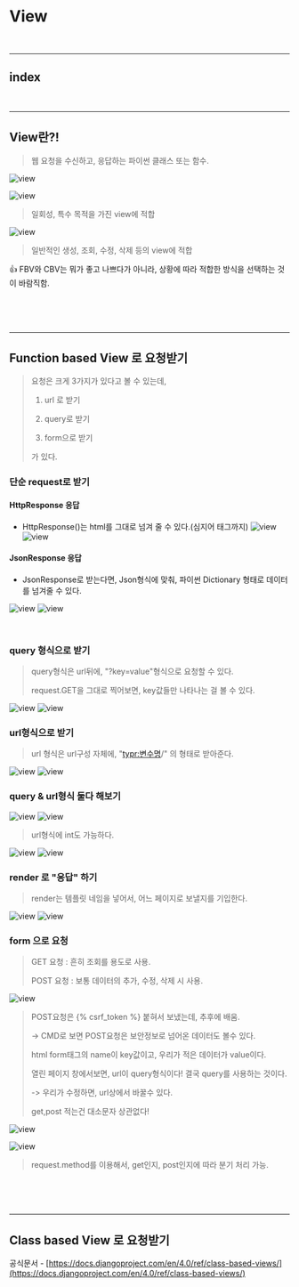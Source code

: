 # View

<br>

---

## index



<br>

---

## View란?!

> 웹 요청을 수신하고, 응답하는 파이썬 클래스 또는 함수.

![view](/Image/Django/v1.PNG)

![view](/Image/Django/v2.PNG)

> 일회성, 특수 목적을 가진 view에 적합

![view](/Image/Django/v3.PNG)

> 일반적인 생성, 조회, 수정, 삭제 등의 view에 적합

👍 FBV와 CBV는 뭐가 좋고 나쁘다가 아니라, 상황에 따라 적합한 방식을 선택하는 것이 바람직함.

<br>
<br>
<br>
 
---

## Function based View 로 요청받기

> 요청은 크게 3가지가 있다고 볼 수 있는데,
> 
> 1. url 로 받기
> 
> 2. query로 받기
> 
> 3. form으로 받기
> 
> 가 있다.


### 단순 request로 받기

#### HttpResponse 응답

* HttpResponse()는 html를 그대로 넘겨 줄 수 있다.(심지어 태그까지)
![view](/Image/Django/v4.PNG)
![view](/Image/Django/v5.PNG)

#### JsonResponse 응답

* JsonResponse로 받는다면, Json형식에 맞춰, 파이썬 Dictionary 형태로 데이터를 넘겨줄 수 있다.

![view](/Image/Django/v6.PNG)
![view](/Image/Django/v7.PNG)

<br>


###  query 형식으로 받기
> query형식은 url뒤에, "?key=value"형식으로 요청할 수 있다.
> 
> request.GET을 그대로 찍어보면, key값들만 나타나는 걸 볼 수 있다.

![view](/Image/Django/v8.PNG)
![view](/Image/Django/v9.PNG)


### url형식으로 받기

> url 형식은 url구성 자체에, "<typr:변수명>/" 의 형태로 받아준다.


![view](/Image/Django/v10.PNG)
![view](/Image/Django/v11.PNG)


### query & url형식 둘다 해보기

![view](/Image/Django/v12.PNG)
![view](/Image/Django/v13.PNG)

> url형식에 int도 가능하다.

![view](/Image/Django/v14.PNG)
![view](/Image/Django/v15.PNG)


### render 로 "응답" 하기

> render는 템플릿 네임을 넣어서, 어느 페이지로 보낼지를 기입한다.

![view](/Image/Django/v16.PNG)
![view](/Image/Django/v17.PNG)


### form 으로 요청

>GET 요청 : 흔히 조회를 용도로 사용.
>
>POST 요청 : 보통 데이터의 추가, 수정, 삭제 시 사용.


![view](/Image/Django/v18.PNG)

> POST요청은 {% csrf_token %} 붙혀서 보냈는데, 추후에 배움.
> 
> -> CMD로 보면 POST요청은 보안정보로 넘어온 데이터도 볼수 있다.
> 
> html form태그의 name이 key값이고, 우리가 적은 데이터가 value이다.
> 
> 열린 페이지 창에서보면, url이 query형식이다! 결국 query를 사용하는 것이다.
> 
> -> 우리가 수정하면, url상에서 바꿀수 있다.
> 
> get,post 적는건 대소문자 상관없다!

![view](/Image/Django/v19.PNG)

![view](/Image/Django/v20.PNG)

> request.method를 이용해서, get인지, post인지에 따라 분기 처리 가능.

<br>
<br>
<br>
 
---

## Class based View 로 요청받기

공식문서 - 
[https://docs.djangoproject.com/en/4.0/ref/class-based-views/](https://docs.djangoproject.com/en/4.0/ref/class-based-views/)






